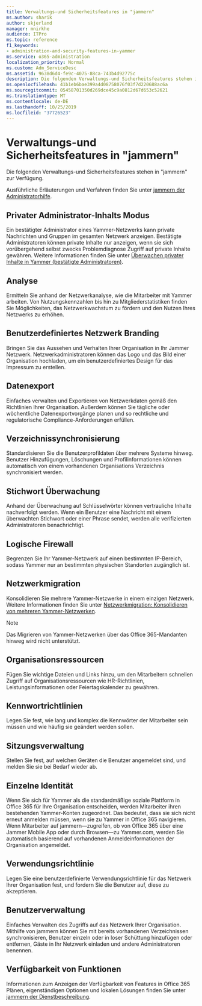 ```yaml
---
title: Verwaltungs-und Sicherheitsfeatures in "jammern"
ms.author: sharik
author: skjerland
manager: mnirkhe
audience: ITPro
ms.topic: reference
f1_keywords:
- administration-and-security-features-in-yammer
ms.service: o365-administration
localization_priority: Normal
ms.custom: Adm_ServiceDesc
ms.assetid: 9638d6d4-fe9c-4075-88ca-743b4d92775c
description: Die folgenden Verwaltungs-und Sicherheitsfeatures stehen in "jammern" zur Verfügung.
ms.openlocfilehash: 41b1eb6bae399a4d08758076f03f7d220688ac6a
ms.sourcegitcommit: 05458701350d269dce45c9a0812d67d653c52621
ms.translationtype: MT
ms.contentlocale: de-DE
ms.lasthandoff: 10/25/2019
ms.locfileid: "37726523"
---
```

# <a name="administration-and-security-features-in-yammer"></a>Verwaltungs-und Sicherheitsfeatures in "jammern"

Die folgenden Verwaltungs-und Sicherheitsfeatures stehen in "jammern" zur Verfügung.
  
Ausführliche Erläuterungen und Verfahren finden Sie unter [jammern der Administratorhilfe](https://go.microsoft.com/fwlink/?LinkId=869688).

## <a name="admin-private-content-mode"></a>Privater Administrator-Inhalts Modus

Ein bestätigter Administrator eines Yammer-Netzwerks kann private Nachrichten und Gruppen im gesamten Netzwerk anzeigen. Bestätigte Administratoren können private Inhalte nur anzeigen, wenn sie sich vorübergehend selbst zwecks Problemdiagnose Zugriff auf private Inhalte gewähren. Weitere Informationen finden Sie unter [Überwachen privater Inhalte in Yammer (bestätigte Administratoren)](https://go.microsoft.com/fwlink/?LinkId=627479).

## <a name="analytics"></a>Analyse

Ermitteln Sie anhand der Netzwerkanalyse, wie die Mitarbeiter mit Yammer arbeiten. Von Nutzungskennzahlen bis hin zu Mitgliederstatistiken finden Sie Möglichkeiten, das Netzwerkwachstum zu fördern und den Nutzen Ihres Netzwerks zu erhöhen.

## <a name="custom-network-branding"></a>Benutzerdefiniertes Netzwerk Branding

Bringen Sie das Aussehen und Verhalten Ihrer Organisation in Ihr Jammer Netzwerk. Netzwerkadministratoren können das Logo und das Bild einer Organisation hochladen, um ein benutzerdefiniertes Design für das Impressum zu erstellen.

## <a name="data-export"></a>Datenexport

Einfaches verwalten und Exportieren von Netzwerkdaten gemäß den Richtlinien Ihrer Organisation. Außerdem können Sie tägliche oder wöchentliche Datenexportvorgänge planen und so rechtliche und regulatorische Compliance-Anforderungen erfüllen.
  
## <a name="directory-synchronization"></a>Verzeichnissynchronisierung

Standardisieren Sie die Benutzerprofildaten über mehrere Systeme hinweg. Benutzer Hinzufügungen, Löschungen und Profilinformationen können automatisch von einem vorhandenen Organisations Verzeichnis synchronisiert werden.

## <a name="keyword-monitoring"></a>Stichwort Überwachung

Anhand der Überwachung auf Schlüsselwörter können vertrauliche Inhalte nachverfolgt werden. Wenn ein Benutzer eine Nachricht mit einem überwachten Stichwort oder einer Phrase sendet, werden alle verifizierten Administratoren benachrichtigt.

## <a name="logical-firewall"></a>Logische Firewall

Begrenzen Sie Ihr Yammer-Netzwerk auf einen bestimmten IP-Bereich, sodass Yammer nur an bestimmten physischen Standorten zugänglich ist.

## <a name="network-migration"></a>Netzwerkmigration

Konsolidieren Sie mehrere Yammer-Netzwerke in einem einzigen Netzwerk. Weitere Informationen finden Sie unter [Netzwerkmigration: Konsolidieren von mehreren Yammer-Netzwerken](https://go.microsoft.com/fwlink/?LinkID=617488).
  
> [!NOTE]
> Das Migrieren von Yammer-Netzwerken über das Office 365-Mandanten hinweg wird nicht unterstützt. 

## <a name="organization-resources"></a>Organisationsressourcen

Fügen Sie wichtige Dateien und Links hinzu, um den Mitarbeitern schnellen Zugriff auf Organisationsressourcen wie HR-Richtlinien, Leistungsinformationen oder Feiertagskalender zu gewähren.
  
## <a name="password-policies"></a>Kennwortrichtlinien

Legen Sie fest, wie lang und komplex die Kennwörter der Mitarbeiter sein müssen und wie häufig sie geändert werden sollen.
  
## <a name="session-management"></a>Sitzungsverwaltung

Stellen Sie fest, auf welchen Geräten die Benutzer angemeldet sind, und melden Sie sie bei Bedarf wieder ab.

## <a name="single-identity"></a>Einzelne Identität

Wenn Sie sich für Yammer als die standardmäßige soziale Plattform in Office 365 für Ihre Organisation entscheiden, werden Mitarbeiter ihren bestehenden Yammer-Konten zugeordnet. Das bedeutet, dass sie sich nicht erneut anmelden müssen, wenn sie zu Yammer in Office 365 navigieren. Wenn Mitarbeiter auf jammern&mdash;zugreifen, ob von Office 365 über eine Jammer Mobile App oder durch Browsen&mdash;zu Yammer.com, werden Sie automatisch basierend auf vorhandenen Anmeldeinformationen der Organisation angemeldet.

## <a name="usage-policy"></a>Verwendungsrichtlinie

Legen Sie eine benutzerdefinierte Verwendungsrichtlinie für das Netzwerk Ihrer Organisation fest, und fordern Sie die Benutzer auf, diese zu akzeptieren.

## <a name="user-management"></a>Benutzerverwaltung

Einfaches Verwalten des Zugriffs auf das Netzwerk Ihrer Organisation. Mithilfe von jammern können Sie mit bereits vorhandenen Verzeichnissen synchronisieren, Benutzer einzeln oder in loser Schüttung hinzufügen oder entfernen, Gäste in Ihr Netzwerk einladen und andere Administratoren benennen.

## <a name="feature-availability"></a>Verfügbarkeit von Funktionen

Informationen zum Anzeigen der Verfügbarkeit von Features in Office 365 Plänen, eigenständigen Optionen und lokalen Lösungen finden Sie unter [jammern der Dienstbeschreibung](yammer-service-description.md).
  

